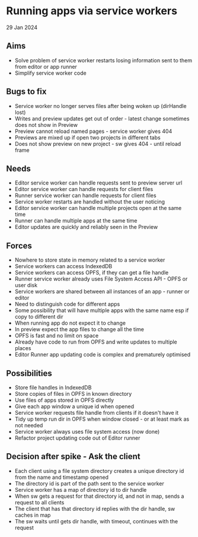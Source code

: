 Running apps via service workers
================================

29 Jan 2024

Aims
----

- Solve problem of service worker restarts losing information sent to them from editor or app runner
- Simplify service worker code

Bugs to fix
-----------
- Service worker no longer serves files after being woken up (dirHandle lost)
- Writes and preview updates get out of order - latest change sometimes does not show in Preview
- Preview cannot reload named pages - service worker gives 404
- Previews are mixed up if open two projects in different tabs
- Does not show preview on new project - sw gives 404 - until reload frame


Needs
-----

- Editor service worker can handle requests sent to preview server url
- Editor service worker can handle requests for client files
- Runner service worker can handle requests for client files
- Service worker restarts are handled without the user noticing
- Editor service worker can handle multiple projects open at the same time
- Runner can handle multiple apps at the same time
- Editor updates are quickly and reliably seen in the Preview

Forces
------

- Nowhere to store state in memory related to a service worker
- Service workers can access IndexedDB
- Service workers can access OPFS, if they can get a file handle
- Runner service worker already uses File System Access API - OPFS or user disk
- Service workers are shared between all instances of an app - runner or editor
- Need to distinguish code for different apps
- Some possibility that will have multiple apps with the same name esp if copy to different dir
- When running app do not expect it to change
- In preview expect the app files to change all the time
- OPFS is fast and no limit on space
- Already have code to run from OPFS and write updates to multiple places
- Editor Runner app updating code is complex and prematurely optimised

Possibilities
-------------

- Store file handles in IndexedDB
- Store copies of files in OPFS in known directory
- Use files of apps stored in OPFS directly
- Give each app window a unique id when opened
- Service worker requests file handle from clients if it doesn't have it
- Tidy up temp run dir in OPFS when window closed - or at least mark as not needed
- Service worker always uses file system access (now done)
- Refactor project updating code out of Editor runner


Decision after spike - Ask the client
-------------------------------------

- Each client using a file system directory creates a unique directory id from the name and timestamp opened
- The directory id is part of the path sent to the service worker
- Service worker has a map of directory id to dir handle
- When sw gets a request for that directory id, and not in map, sends a request to all clients
- The client that has that directory id replies with the dir handle, sw caches in map
- The sw waits until gets dir handle, with timeout, continues with the request
